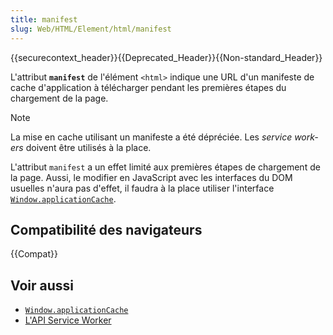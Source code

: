 ```yaml
---
title: manifest
slug: Web/HTML/Element/html/manifest
---
```


{{securecontext_header}}{{Deprecated_Header}}{{Non-standard_Header}}

L'attribut **`manifest`** de l'élément `<html>` indique une URL d'un manifeste de cache d'application à télécharger pendant les premières étapes du chargement de la page.

> [!NOTE]
> La mise en cache utilisant un manifeste a été dépréciée. Les <i lang="en">service workers</i> doivent être utilisés à la place.

L'attribut `manifest` a un effet limité aux premières étapes de chargement de la page. Aussi, le modifier en JavaScript avec les interfaces du DOM usuelles n'aura pas d'effet, il faudra à la place utiliser l'interface [`Window.applicationCache`](/fr/docs/Web/API/Window/applicationCache).

## Compatibilité des navigateurs

{{Compat}}

## Voir aussi

- [`Window.applicationCache`](/fr/docs/Web/API/Window/applicationCache)
- [L'API Service Worker](/fr/docs/Web/API/Service_Worker_API)
